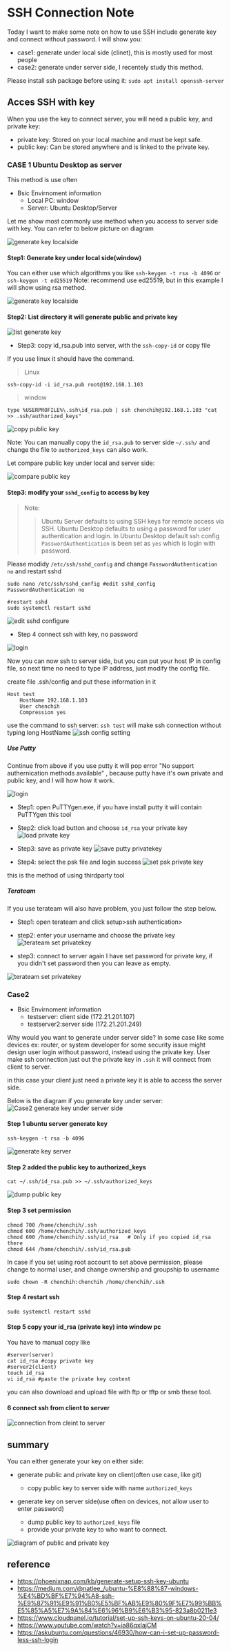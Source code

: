# SSH Connection Note 

Today I want to make some note on how to use SSH include generate key and connect without password. I will show you:
- case1: generate under local side (clinet), this is mostly used for most people 
- case2: generate under server side, I recentely study this method. 

Please install ssh package before using it: `sudo apt install openssh-server`

## Acces SSH with key 

When you use the key to connect server, you will need a public key, and private key:
- private key: Stored on your local machine and must be kept safe. 
- public key: Can be stored anywhere and is linked to the private key.

### CASE 1 Ubuntu Desktop as server
This method is use often 
- Bsic Envirnoment information
	- Local PC: window
	- Server: Ubuntu Desktop/Server
	

Let me show most commonly use method when you access to server side with key. You can refer to below picture on diagram

![generate key localside](img/Case1_diagram_generate.png)


#### Step1: Generate key under local side(window)
You can either use which algorithms you like `ssh-keygen -t rsa -b 4096` or `ssh-keygen -t ed25519`
Note: recommend use ed25519, but in this example I will show using rsa method. 


![generate key localside](img/case1_keygen_window.png)

#### Step2: List directory it will generate public and private key


![list generate key](img/case1_publickey.png)


- Step3: copy id_rsa.pub into server, with the `ssh-copy-id` or copy file 

If you use linux it should have the command. 

> Linux
```
ssh-copy-id -i id_rsa.pub root@192.168.1.103
```

> window
```
type %USERPROFILE%\.ssh\id_rsa.pub | ssh chenchih@192.168.1.103 "cat >> .ssh/authorized_keys"
```
![copy public key](img/case1_copypublickey.png)

Note: You can manually copy the `id_rsa.pub` to server side `~/.ssh/` and change the file to `authorized_keys` can also work. 

Let compare public key under local and server side:

![compare public key](img/compare_publickey.png)



#### Step3: modify your `sshd_config` to access by key 

> Note: 
>> Ubuntu Server defaults to using SSH keys for remote access via SSH.
>> Ubuntu Desktop defaults to using a password for user authentication and login.
In Ubuntu Desktop default ssh config `PasswordAuthentication` is been set as `yes` which is login with password.

Please modidy `/etc/ssh/sshd_config` and change `PasswordAuthentication no` and restart sshd
```
sudo nano /etc/ssh/sshd_config #edit sshd_config
PasswordAuthentication no 

#restart sshd
sudo systemctl restart sshd
```
![edit sshd configure ](img/edit_sshd_config_desktop.png)

- Step 4 connect ssh with key, no password

![login](img/login_key_desktop.png)


Now you can now ssh to server side, but you can put your host IP in config file, so next time no need to type IP address, just modify the config file. 

create file .ssh/config and put these information in it 
```
Host test
    HostName 192.168.1.103
    User chenchih
    Compression yes
```

use the command to ssh server: `ssh test` will make ssh connection without typing long HostName
![ssh config setting](img/ssh_config_storedata.png)



##### Use Putty 
Continue from above if you use putty it will pop error "No support authernication methods available" , because putty have it's own private and public key, and I will how how it work. 

![login](img/putty_error.png)

- Step1: open PuTTYgen.exe, if you have install putty it will contain PuTTYgen this tool

- Step2: click load button and choose `id_rsa` your private key
![load private key](img/puttyloadprivate.png)

- Step3: save as private key 
![save putty privatekey](img/saveputtyprivatekey.png)

- Step4: select the psk file and login success
![set psk private key ](img/loginsuccess.png)


this is the method of using thirdparty tool 

##### Terateam 
If you use terateam will also have problem, you just follow the step below. 

- Step1: open terateam and click setup>ssh authentication> 
- step2: enter your username and choose the private key 
![terateam set privatekey ](img/terateam_setprivatekey.png)


- step3: connect to server again 
I have set password for private key, if you didn't set password then you can leave as empty. 

![terateam set privatekey ](img/terateam_login.png)


### Case2
- Bsic Envirnoment information
	- testserver: client side (172.21.201.107)
	- testserver2:server side (172.21.201.249)

Why would you want to generate under server side? In some case like some devices ex: router, or system developer for some security issue might design user login without password, instead using the private key. User make ssh connection just out the private key in `.ssh` it will connect from client to server.

in this case your client just need a private key it is able to access the server side. 



Below is the diagram if you generate key under server:
![Case2 generate key under server side ](img/Case2_diagram_generate.png)

#### Step 1 ubuntu server generate key
```
ssh-keygen -t rsa -b 4096
```
![generate key server ](img/server_generate.PNG)

#### Step 2 added the public key to authorized_keys
```
cat ~/.ssh/id_rsa.pub >> ~/.ssh/authorized_keys
```
![dump public key](img/dump_publickey.PNG)

#### Step 3 set permission
```
chmod 700 /home/chenchih/.ssh
chmod 600 /home/chenchih/.ssh/authorized_keys
chmod 600 /home/chenchih/.ssh/id_rsa   # Only if you copied id_rsa there
chmod 644 /home/chenchih/.ssh/id_rsa.pub
```

In case if you set using root account to set above permission, please change to normal user, and change ownership and groupship to username

```
sudo chown -R chenchih:chenchih /home/chenchih/.ssh
```

#### Step 4 restart ssh 
```
sudo systemctl restart sshd
```

#### Step 5 copy your id_rsa (private key) into window pc
You have to manual copy like 
```
#server(server) 
cat id_rsa #copy private key
#server2(client)
touch id_rsa
vi id_rsa #paste the private key content
```
you can also download and upload file with ftp or tftp or smb these tool. 

#### 6 connect ssh from client to server 

![connection from cleint to server](img/generateserver_connection.PNG)

## summary

You can either generate your key on either side:
- generate public and private key on client(often use case, like git)
	- copy public key to server side with name `authorized_keys`

- generate key on server side(use often on devices, not allow user to enter password)
	- dump public key to `authorized_keys` file
	- provide your private key to who want to connect. 	

![diagram of public and private key](img/diagram_pub_private.PNG)

## reference

- https://phoenixnap.com/kb/generate-setup-ssh-key-ubuntu
- https://medium.com/@natlee_/ubuntu-%E8%88%87-windows-%E4%BD%BF%E7%94%A8-ssh-%E9%87%91%E9%91%B0%E5%BF%AB%E9%80%9F%E7%99%BB%E5%85%A5%E7%9A%84%E6%96%B9%E6%B3%95-823a8b0211e3
- https://www.cloudpanel.io/tutorial/set-up-ssh-keys-on-ubuntu-20-04/
- https://www.youtube.com/watch?v=ia86qxIajCM
- https://askubuntu.com/questions/46930/how-can-i-set-up-password-less-ssh-login